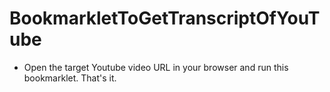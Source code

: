 # BookmarkletToGetTranscriptOfYouTube

- Open the target Youtube video URL in your browser and run this bookmarklet. That's it.
